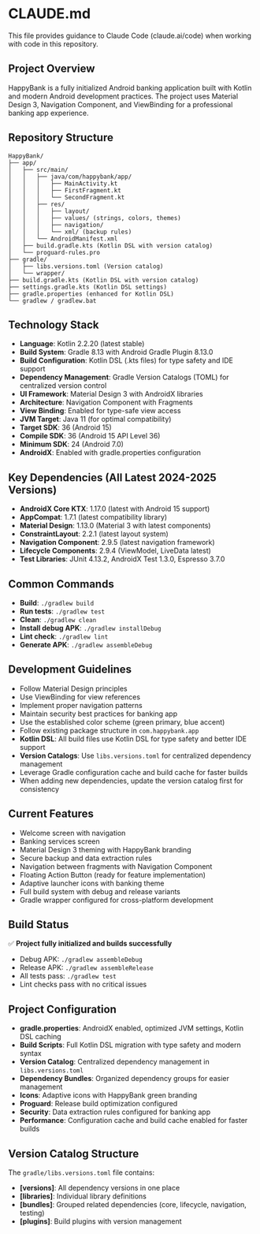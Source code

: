 # CLAUDE.md

This file provides guidance to Claude Code (claude.ai/code) when working with code in this repository.

## Project Overview

HappyBank is a fully initialized Android banking application built with Kotlin and modern Android development practices. The project uses Material Design 3, Navigation Component, and ViewBinding for a professional banking app experience.

## Repository Structure

```
HappyBank/
├── app/
│   ├── src/main/
│   │   ├── java/com/happybank/app/
│   │   │   ├── MainActivity.kt
│   │   │   ├── FirstFragment.kt
│   │   │   └── SecondFragment.kt
│   │   ├── res/
│   │   │   ├── layout/
│   │   │   ├── values/ (strings, colors, themes)
│   │   │   ├── navigation/
│   │   │   └── xml/ (backup rules)
│   │   └── AndroidManifest.xml
│   ├── build.gradle.kts (Kotlin DSL with version catalog)
│   └── proguard-rules.pro
├── gradle/
│   ├── libs.versions.toml (Version catalog)
│   └── wrapper/
├── build.gradle.kts (Kotlin DSL with version catalog)
├── settings.gradle.kts (Kotlin DSL settings)
├── gradle.properties (enhanced for Kotlin DSL)
└── gradlew / gradlew.bat
```

## Technology Stack

- **Language**: Kotlin 2.2.20 (latest stable)
- **Build System**: Gradle 8.13 with Android Gradle Plugin 8.13.0
- **Build Configuration**: Kotlin DSL (.kts files) for type safety and IDE support
- **Dependency Management**: Gradle Version Catalogs (TOML) for centralized version control
- **UI Framework**: Material Design 3 with AndroidX libraries
- **Architecture**: Navigation Component with Fragments
- **View Binding**: Enabled for type-safe view access
- **JVM Target**: Java 11 (for optimal compatibility)
- **Target SDK**: 36 (Android 15)
- **Compile SDK**: 36 (Android 15 API Level 36)
- **Minimum SDK**: 24 (Android 7.0)
- **AndroidX**: Enabled with gradle.properties configuration

## Key Dependencies (All Latest 2024-2025 Versions)

- **AndroidX Core KTX**: 1.17.0 (latest with Android 15 support)
- **AppCompat**: 1.7.1 (latest compatibility library)
- **Material Design**: 1.13.0 (Material 3 with latest components)
- **ConstraintLayout**: 2.2.1 (latest layout system)
- **Navigation Component**: 2.9.5 (latest navigation framework)
- **Lifecycle Components**: 2.9.4 (ViewModel, LiveData latest)
- **Test Libraries**: JUnit 4.13.2, AndroidX Test 1.3.0, Espresso 3.7.0

## Common Commands

- **Build**: `./gradlew build`
- **Run tests**: `./gradlew test`
- **Clean**: `./gradlew clean`
- **Install debug APK**: `./gradlew installDebug`
- **Lint check**: `./gradlew lint`
- **Generate APK**: `./gradlew assembleDebug`

## Development Guidelines

- Follow Material Design principles
- Use ViewBinding for view references
- Implement proper navigation patterns
- Maintain security best practices for banking app
- Use the established color scheme (green primary, blue accent)
- Follow existing package structure in `com.happybank.app`
- **Kotlin DSL**: All build files use Kotlin DSL for type safety and better IDE support
- **Version Catalogs**: Use `libs.versions.toml` for centralized dependency management
- Leverage Gradle configuration cache and build cache for faster builds
- When adding new dependencies, update the version catalog first for consistency

## Current Features

- Welcome screen with navigation
- Banking services screen
- Material Design 3 theming with HappyBank branding
- Secure backup and data extraction rules
- Navigation between fragments with Navigation Component
- Floating Action Button (ready for feature implementation)
- Adaptive launcher icons with banking theme
- Full build system with debug and release variants
- Gradle wrapper configured for cross-platform development

## Build Status

✅ **Project fully initialized and builds successfully**
- Debug APK: `./gradlew assembleDebug`
- Release APK: `./gradlew assembleRelease`
- All tests pass: `./gradlew test`
- Lint checks pass with no critical issues

## Project Configuration

- **gradle.properties**: AndroidX enabled, optimized JVM settings, Kotlin DSL caching
- **Build Scripts**: Full Kotlin DSL migration with type safety and modern syntax
- **Version Catalog**: Centralized dependency management in `libs.versions.toml`
- **Dependency Bundles**: Organized dependency groups for easier management
- **Icons**: Adaptive icons with HappyBank green branding
- **Proguard**: Release build optimization configured
- **Security**: Data extraction rules configured for banking app
- **Performance**: Configuration cache and build cache enabled for faster builds

## Version Catalog Structure

The `gradle/libs.versions.toml` file contains:
- **[versions]**: All dependency versions in one place
- **[libraries]**: Individual library definitions
- **[bundles]**: Grouped related dependencies (core, lifecycle, navigation, testing)
- **[plugins]**: Build plugins with version management